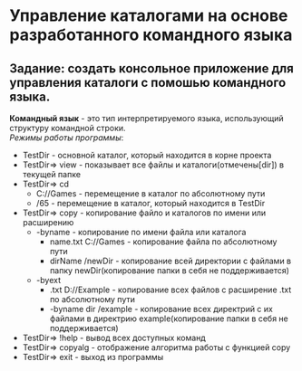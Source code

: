 # Управление каталогами на основе разработанного командного языка  
## Задание: создать консольное приложение для управления каталоги с помошью командного языка.  
**Командный язык** - это тип интерпретируемого языка, использующий структуру командной строки.  
_Режимы работы программы_:  
* TestDir - основной каталог, который находится в корне проекта  
* TestDir=> view - показывает все файлы и каталоги(отмечены[dir]) в текущей папке  
* TestDir=> cd
   - C://Games - перемещение в каталог по абсолютному пути       
   - /65 - перемещение в каталог, который находится в TestDir
* TestDir=> copy - копирование файло и каталогов по имени или расширению
     - -byname - копирование по имени файла или каталога
          - name.txt C://Games - копирование файла по абсолютному пути
          - dirName /newDir - копирование всей директории с файлами в папку newDir(копирование папки в себя не поддерживается)
     - -byext
          - .txt D://Example - копирование всех файлов с расширение .txt по абсолютному пути
          - -byname dir /example - копирование всех директрий с их файлами в директрию example(копирование папки в себя не поддерживается)
* TestDir=> !help - вывод всех доступных команд
* TestDir=> copyalg - отображение алгоритма работы с функцией copy
* TestDir=> exit - выход из программы

